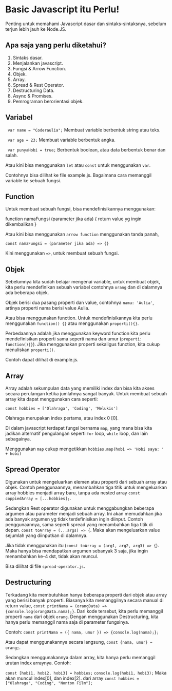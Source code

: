 # Basic Javascript itu Perlu!

Penting untuk memahami Javascript dasar dan sintaks-sintaksnya, sebelum terjun lebih jauh ke Node.JS.

## Apa saja yang perlu diketahui?

1. Sintaks dasar.
2. Menjalankan javascript.
3. Fungsi & Arrow Function.
4. Objek.
5. Array.
6. Spread & Rest Operator.
7. Destructuring Data.
8. Async & Promises.
9. Pemrograman berorientasi objek.

## Variabel

` var name = "Coderaulia";` Membuat variable berbentuk string atau teks.

` var age = 23;` Membuat variable berbentuk angka.

` var punyaHobi = true;` Berbentuk boolean, atau data berbentuk benar dan salah.

Atau kini bisa menggunakan `let` atau `const` untuk menggunakan `var`.

Contohnya bisa dilihat ke file example.js. Bagaimana cara memanggil variable ke sebuah fungsi.

## Function

Untuk membuat sebuah fungsi, bisa mendefinisikannya menggunakan:

function namaFungsi (parameter jika ada) {
return value yg ingin dikembalikan
}

Atau kini bisa menggunakan `arrow function` menggunakan tanda panah,

`const namaFungsi = (parameter jika ada) => {}`

Kini menggunakan `=>`, untuk membuat sebuah fungsi.

## Objek

Sebelumnya kita sudah belajar mengenai variable, untuk membuat objek, kita perlu mendefinikan sebuah variabel contohnya `orang` dan di dalamnya ada beberapa objek.

Objek berisi dua pasang properti dan value, contohnya `nama: 'Aulia'`, artinya properti nama berisi value Aulia.

Atau bisa menggunakan function. Untuk mendefinisikannya kita perlu menggunakan
`function() {}` atau menggunakan `properti(){}`.

Perbedaannya adalah jika menggunakan keyword function kita perlu mendefinisikan properti sama seperti nama dan umur (`properti: function(){}`). Jika menggunakan properti sekaligus function, kita cukup menuliskan `properti()`.

Contoh dapat dilihat di example.js.

## Array

Array adalah sekumpulan data yang memiliki index dan bisa kita akses secara perulangan ketika jumlahnya sangat banyak. Untuk membuat sebuah array kita dapat menggunakan cara seperti:

`const hobbies = ['Olahraga', 'Coding', 'Melukis']`

Olahraga merupakan index pertama, atau index 0 [0].

Di dalam javascript terdapat fungsi bernama `map`, yang mana bisa kita jadikan alternatif pengulangan seperti `for` loop, `while` loop, dan lain sebagainya.

Menggunakan `map` cukup mengetikkan `hobbies.map(hobi => 'Hobi saya: ' + hobi)`

## Spread Operator

Digunakan untuk mengeluarkan elemen atau properti dari sebuah array atau objek.
Contoh penggunaannya, menambahkan tiga titik untuk mengeluarkan array hobbies menjadi array baru, tanpa ada nested array `const coppiedArray = [...hobbies];`.

Sedangkan Rest operator digunakan untuk menggabungkan beberapa argumen atau parameter menjadi sebuah array. Ini akan memudahkan jika ada banyak argumen yg tidak terdefinisikan ingin diinput.
Contoh penggunaannya, sama seperti spread yang menambahkan tiga titik di depan.
`const toArray = (...args) => {`. Maka akan mengeluarkan value sejumlah yang diinputkan di dalamnya.

Jika tidak menggunakan itu (`const toArray = (arg1, arg2, arg3) => {`). Maka hanya bisa mendapatkan argumen sebanyak 3 saja, jika ingin menambahkan ke-4 dst, tidak akan muncul.

Bisa dilihat di file `spread-operator.js`.

## Destructuring

Terkadang kita membutuhkan hanya beberapa properti dari objek atau array yang berisi banyak properti. Biasanya kita memanggilnya secara manual di return value, `const printNama = (orangData) => {console.log(orangData.nama);}`.
Dari kode tersebut, kita perlu memanggil properti `nama` dari objek `orang`. Dengan menggunakan Destructuring, kita hanya perlu memanggil nama saja di parameter fungsinya.

Contoh: `const printNama = ({ nama, umur }) => {console.log(nama);};`

Atau dapat menggunakannya secara langsung, `const {nama, umur} = orang;`.

Sedangkan menggunakannya dalam array, kita hanya perlu memanggil urutan index arraynya. Contoh:

`const [hobi1, hobi2, hobi3] = hobbies;`
`console.log(hobi1, hobi3);`
Maka akan muncul index[0], dan index[2]. dari array `const hobbies = ["Olahraga", "Coding", "Nonton Film"];`
